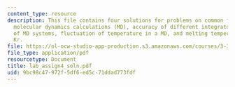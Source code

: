 ```yaml
---
content_type: resource
description: This file contains four solutions for problems on common features of
  molecular dynamics calculations (MD), accuracy of different integrators, scalability
  of MD systems, fluctuation of temperature in a MD, and melting temperature of bulk
  Kr.
file: https://ol-ocw-studio-app-production.s3.amazonaws.com/courses/3-320-atomistic-computer-modeling-of-materials-sma-5107-spring-2005/9bc98c47972f5df6ed5c71ddad773fdf_lab_assign4_soln.pdf
file_type: application/pdf
resourcetype: Document
title: lab_assign4_soln.pdf
uid: 9bc98c47-972f-5df6-ed5c-71ddad773fdf
---
```

